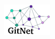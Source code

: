 <p align="center">
  <img src="https://github.com/abetancordelrosario/GitNet/blob/main/docs/images/logo-recortado.png" width="150" height="100" />
</p>


